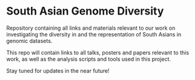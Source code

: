 # South Asian Genome Diversity

Repository containing all links and materials relevant to our work on investigating the diversity in and the representation of South Asians in genomic datasets.

This repo will contain links to all talks, posters and papers relevant to this work, as well as the analysis scripts and tools used in this project.

Stay tuned for updates in the near future!
